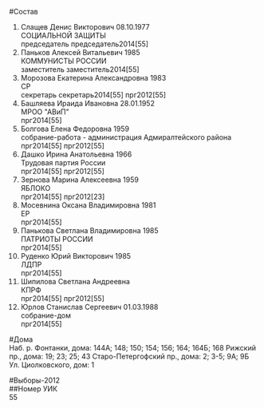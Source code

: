 #Состав  
1. Слащев Денис Викторович 08.10.1977  
    СОЦИАЛЬНОЙ ЗАЩИТЫ  
    председатель председатель2014[55]  
2. Паньков Алексей Витальевич 1985  
    КОММУНИСТЫ РОССИИ  
    заместитель заместитель2014[55]  
3. Морозова Екатерина Александровна 1983  
    СР  
    секретарь секретарь2014[55] прг2012[55]  
4. Башляева Ираида Ивановна 28.01.1952  
    МРОО "АВиП"  
    прг2014[55]  
5. Болгова Елена Федоровна 1959  
    собрание-работа - администрация Адмиралтейского района  
    прг2014[55] прг2012[55]  
6. Дашко Ирина Анатольевна 1966  
    Трудовая партия России  
    прг2014[55] прг2012[55]  
7. Зернова Марина Алексеевна 1959  
    ЯБЛОКО  
    прг2014[55] прг2012[23]  
8. Мосевнина Оксана Владимировна 1981  
    ЕР  
    прг2014[55]  
9. Панькова Светлана Владимировна 1985  
    ПАТРИОТЫ РОССИИ  
    прг2014[55]  
10. Руденко Юрий Викторович 1985  
    ЛДПР  
    прг2014[55]  
11. Шипилова Светлана Андреевна  
    КПРФ  
    прг2014[55] прг2012[55]  
12. Юрлов Станислав Сергеевич 01.03.1988  
    собрание-дом  
    прг2014[55]  
  
#Дома  
Наб. р. Фонтанки, дома: 144А; 148; 150; 154; 156; 164; 164Б; 168 Рижский пр., дома: 19; 23; 25; 43 Старо-Петергофский пр., дома: 2; 3-5; 9А; 9Б Ул. Циолковского, дом: 1  
  
#Выборы-2012  
##Номер УИК  
55  
